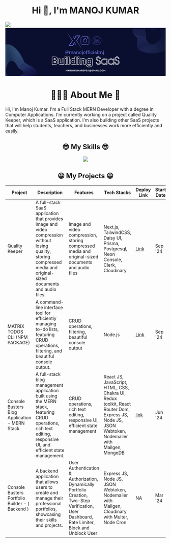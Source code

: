 <h1 align="center">Hi 👋, I'm MANOJ KUMAR</h1>
<!-- <h3 align="center">A passionate MERN stack developer from India</h3> -->

![](https://komarev.com/ghpvc/?username=BCAPATHSHALA&color=blueviolet&style=flat-square)
![image](https://raw.githubusercontent.com/BCAPATHSHALA/BCAPATHSHALA/refs/heads/main/linkedin.png)


<h1 align="center">🙋🏻‍♂️ About Me 👋</h1>
Hi, I'm Manoj Kumar. I'm a Full Stack MERN Developer with a degree in Computer Applications. I'm currently working on a project called Quality Keeper, which is a SaaS application. I'm also building other SaaS projects that will help students, teachers, and businesses work more efficiently and easily.

<h2 align="center">😎 My Skills 😎</h2>
<p align="center">
<img src="https://skillicons.dev/icons?i=html,css,sass,tailwindcss,materialui,javascript,ts,react,redux,nodejs,express,nextjs,mongo,mysql,supabase,firebase,prisma,postgres,fastapi,cpp,java,git,github,postman,vscode,bash,powershell,bun,deno,elasticsearch,jest,linux,notion,npm,yarn,vite&perline=9">
</p>

<h2 align="center">😀 My Projects 😀</h2>

| Project | Description | Features | Tech Stacks | Deploy Link | Start Date | End Date | GitHub Link |
| --- | --- | --- | --- | --- | --- | --- | --- |
| Quality Keeper | A full-stack SaaS application that provides image and video compression without losing quality, storing compressed media and original-sized documents and audio files. | Image and video compression, storing compressed media and original-sized documents and audio files | Next.js, TailwindCSS, Daisy UI, Prisma, Postgresql, Neon Console, Clerk, Cloudinary | [Link](https://cloud-drive-eight.vercel.app/) | Sep '24 | Present | Private |
| MATRIX TODOS CLI (NPM PACKAGE) | A command-line interface tool for efficiently managing to-do lists, featuring CRUD operations, filtering, and beautiful console output. | CRUD operations, filtering, beautiful console output | Node.js | [Link](https://www.npmjs.com/package/matrix-todos-cli) | Sep '24 | Sep '24 | [GitHub](https://github.com/BCAPATHSHALA/matrix-todo-cli) |
| Console Busters Blog Application - MERN Stack | A full-stack blog management application built using the MERN stack, featuring CRUD operations, rich text editing, responsive UI, and efficient state management. | CRUD operations, rich text editing, responsive UI, efficient state management | React JS, JavaScript, HTML, CSS, Chakra UI, Redux toolkit, React Router Dom, Express JS, Node JS, JSON Webtoken, Nodemailer with Mailgen, MongoDB | [link](https://console-busters-blog-application.vercel.app/) | Jun '24 | Jul '24 | [GitHub](https://github.com/BCAPATHSHALA/Vecros-Blog-App) |
| Console Busters Portfolio Builder - ( Backend ) | A backend application that allows users to create and manage their professional portfolios, showcasing their skills and projects. | User Authentication & Authorization, Dynamically Portfolio Creation, Two-Step Verification, User Dashboard, Rate Limiter, Block and Unblock User | Express JS, Node JS, JSON Webtoken, Nodemailer with Mailgen, Cloudinary with Multer, Node Cron | NA | Mar '24 | Api '24 | [GitHub](https://github.com/BCAPATHSHALA/CONSOLE-BUSTERS-APP) |
